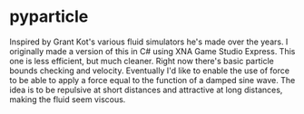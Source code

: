 # pyparticle
Inspired by Grant Kot's various fluid simulators he's made over the years.
I originally made a version of this in C# using XNA Game Studio Express. This one is less efficient, but much cleaner.
Right now there's basic particle bounds checking and velocity. Eventually I'd like to enable the use of force to be able to apply a force equal to the function of a damped sine wave. The idea is to be repulsive at short distances and attractive at long distances, making the fluid seem viscous.
